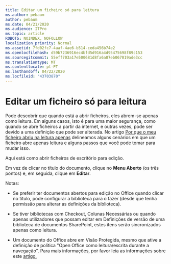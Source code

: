 ```yaml
---
title: Editar um ficheiro só para leitura
ms.author: pebaum
author: pebaum
ms.date: 04/21/2020
ms.audience: ITPro
ms.topic: article
ROBOTS: NOINDEX, NOFOLLOW
localization_priority: Normal
ms.assetid: 7fd02fc7-4aaf-4ae6-b514-ceda456b74e2
ms.openlocfilehash: d59b7236916ec4bfd5d916a4d95475698f89c153
ms.sourcegitcommit: 55eff703a17e500681d8fa6a87eb067019ade3cc
ms.translationtype: MT
ms.contentlocale: pt-PT
ms.lasthandoff: 04/22/2020
ms.locfileid: "43703870"
---
```

# <a name="edit-a-read-only-file"></a>Editar um ficheiro só para leitura

Pode descobrir que quando está a abrir ficheiros, eles abrem-se apenas como leitura. Em alguns casos, isto é para uma maior segurança, como quando se abre ficheiros a partir da internet, e outras vezes, pode ser devido a uma definição que pode ser alterada. No artigo [Por que o meu ficheiro abriu na leitura apenas](https://support.office.com/article/Why-did-my-file-open-read-only-3ab4b792-da50-4b38-8628-14c64e1f1d15) delineamos alguns cenários em que um ficheiro abre apenas leitura e alguns passos que você pode tomar para mudar isso.

Aqui está como abrir ficheiros de escritório para edição.

Em vez de clicar no título do documento, clique no **Menu Aberto** (os três pontos) e, em seguida, clique em **Editar**.

Notas:

- Se preferir ter documentos abertos para edição no Office quando clicar no título, pode configurar a biblioteca para o fazer (desde que tenha permissão para alterar as definições da biblioteca).

- Se tiver bibliotecas com Checkout, Colunas Necessárias ou quando apenas utilizadores que possam editar em Definições de versão de uma biblioteca de documentos SharePoint, estes itens serão sincronizados apenas como leitura.

- Um documento do Office abre em Visão Protegida, mesmo que ative a definição de política "Open Office como leitura/escrita durante a navegação". Para mais informações, por favor leia as informações sobre este [artigo.](https://support.microsoft.com/help/983047/an-office-document-opens-in-protected-view-even-though-you-enable-the)

